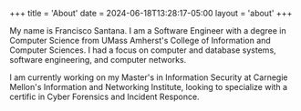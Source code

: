 +++
title = 'About'
date = 2024-06-18T13:28:17-05:00
layout = 'about'
+++

My name is Francisco Santana. I am a Software Engineer with a degree in Computer Science from UMass Amherst's College of Information and Computer Sciences. I had a focus on computer and database systems, software engineering, and computer networks.

I am currently working on my Master's in Information Security at Carnegie Mellon's Information and Networking Institute, looking to specialize with a certific in Cyber Forensics and Incident Responce.
